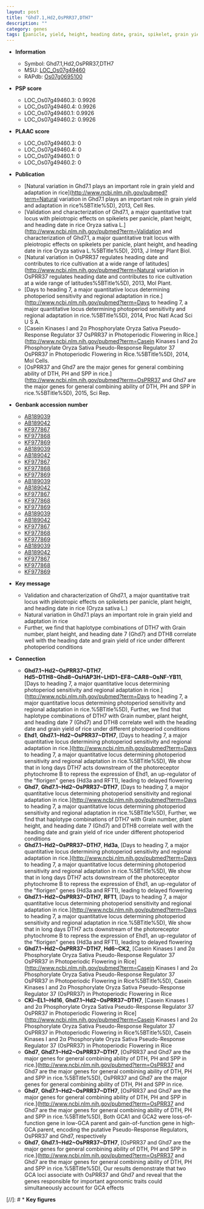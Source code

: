 ```yaml
---
layout: post
title: "Ghd7.1,Hd2,OsPRR37,DTH7"
description: ""
category: genes
tags: [panicle, yield, height, heading date, grain, spikelet, grain yield, spikelets per panicle]
---
```


* **Information**  
    + Symbol: Ghd7.1,Hd2,OsPRR37,DTH7  
    + MSU: [LOC_Os07g49460](http://rice.plantbiology.msu.edu/cgi-bin/ORF_infopage.cgi?orf=LOC_Os07g49460)  
    + RAPdb: [Os07g0695100](http://rapdb.dna.affrc.go.jp/viewer/gbrowse_details/irgsp1?name=Os07g0695100)  

* **PSP score**  
    + LOC_Os07g49460.3: 0.9926 
    + LOC_Os07g49460.4: 0.9926 
    + LOC_Os07g49460.1: 0.9926 
    + LOC_Os07g49460.2: 0.9926 

* **PLAAC score**  
    + LOC_Os07g49460.3: 0 
    + LOC_Os07g49460.4: 0 
    + LOC_Os07g49460.1: 0 
    + LOC_Os07g49460.2: 0 

* **Publication**  
    + [Natural variation in Ghd7.1 plays an important role in grain yield and adaptation in rice](http://www.ncbi.nlm.nih.gov/pubmed?term=Natural variation in Ghd7.1 plays an important role in grain yield and adaptation in rice%5BTitle%5D), 2013, Cell Res.
    + [Validation and characterization of Ghd7.1, a major quantitative trait locus with pleiotropic effects on spikelets per panicle, plant height, and heading date in rice Oryza sativa L.](http://www.ncbi.nlm.nih.gov/pubmed?term=Validation and characterization of Ghd7.1, a major quantitative trait locus with pleiotropic effects on spikelets per panicle, plant height, and heading date in rice Oryza sativa L.%5BTitle%5D), 2013, J Integr Plant Biol.
    + [Natural variation in OsPRR37 regulates heading date and contributes to rice cultivation at a wide range of latitudes](http://www.ncbi.nlm.nih.gov/pubmed?term=Natural variation in OsPRR37 regulates heading date and contributes to rice cultivation at a wide range of latitudes%5BTitle%5D), 2013, Mol Plant.
    + [Days to heading 7, a major quantitative locus determining photoperiod sensitivity and regional adaptation in rice.](http://www.ncbi.nlm.nih.gov/pubmed?term=Days to heading 7, a major quantitative locus determining photoperiod sensitivity and regional adaptation in rice.%5BTitle%5D), 2014, Proc Natl Acad Sci U S A.
    + [Casein Kinases I and 2α Phosphorylate Oryza Sativa Pseudo-Response Regulator 37 OsPRR37 in Photoperiodic Flowering in Rice.](http://www.ncbi.nlm.nih.gov/pubmed?term=Casein Kinases I and 2α Phosphorylate Oryza Sativa Pseudo-Response Regulator 37 OsPRR37 in Photoperiodic Flowering in Rice.%5BTitle%5D), 2014, Mol Cells.
    + [OsPRR37 and Ghd7 are the major genes for general combining ability of DTH, PH and SPP in rice.](http://www.ncbi.nlm.nih.gov/pubmed?term=OsPRR37 and Ghd7 are the major genes for general combining ability of DTH, PH and SPP in rice.%5BTitle%5D), 2015, Sci Rep.

* **Genbank accession number**  
    + [AB189039](http://www.ncbi.nlm.nih.gov/nuccore/AB189039)
    + [AB189042](http://www.ncbi.nlm.nih.gov/nuccore/AB189042)
    + [KF977867](http://www.ncbi.nlm.nih.gov/nuccore/KF977867)
    + [KF977868](http://www.ncbi.nlm.nih.gov/nuccore/KF977868)
    + [KF977869](http://www.ncbi.nlm.nih.gov/nuccore/KF977869)
    + [AB189039](http://www.ncbi.nlm.nih.gov/nuccore/AB189039)
    + [AB189042](http://www.ncbi.nlm.nih.gov/nuccore/AB189042)
    + [KF977867](http://www.ncbi.nlm.nih.gov/nuccore/KF977867)
    + [KF977868](http://www.ncbi.nlm.nih.gov/nuccore/KF977868)
    + [KF977869](http://www.ncbi.nlm.nih.gov/nuccore/KF977869)
    + [AB189039](http://www.ncbi.nlm.nih.gov/nuccore/AB189039)
    + [AB189042](http://www.ncbi.nlm.nih.gov/nuccore/AB189042)
    + [KF977867](http://www.ncbi.nlm.nih.gov/nuccore/KF977867)
    + [KF977868](http://www.ncbi.nlm.nih.gov/nuccore/KF977868)
    + [KF977869](http://www.ncbi.nlm.nih.gov/nuccore/KF977869)
    + [AB189039](http://www.ncbi.nlm.nih.gov/nuccore/AB189039)
    + [AB189042](http://www.ncbi.nlm.nih.gov/nuccore/AB189042)
    + [KF977867](http://www.ncbi.nlm.nih.gov/nuccore/KF977867)
    + [KF977868](http://www.ncbi.nlm.nih.gov/nuccore/KF977868)
    + [KF977869](http://www.ncbi.nlm.nih.gov/nuccore/KF977869)
    + [AB189039](http://www.ncbi.nlm.nih.gov/nuccore/AB189039)
    + [AB189042](http://www.ncbi.nlm.nih.gov/nuccore/AB189042)
    + [KF977867](http://www.ncbi.nlm.nih.gov/nuccore/KF977867)
    + [KF977868](http://www.ncbi.nlm.nih.gov/nuccore/KF977868)
    + [KF977869](http://www.ncbi.nlm.nih.gov/nuccore/KF977869)

* **Key message**  
    + Validation and characterization of Ghd7.1, a major quantitative trait locus with pleiotropic effects on spikelets per panicle, plant height, and heading date in rice (Oryza sativa L.)
    + Natural variation in Ghd7.1 plays an important role in grain yield and adaptation in rice
    + Further, we find that haplotype combinations of DTH7 with Grain number, plant height, and heading date 7 (Ghd7) and DTH8 correlate well with the heading date and grain yield of rice under different photoperiod conditions

* **Connection**  
    + __Ghd7.1~Hd2~OsPRR37~DTH7__, __Hd5~DTH8~Ghd8~OsHAP3H~LHD1~EF8~CAR8~OsNF-YB11__, [Days to heading 7, a major quantitative locus determining photoperiod sensitivity and regional adaptation in rice.](http://www.ncbi.nlm.nih.gov/pubmed?term=Days to heading 7, a major quantitative locus determining photoperiod sensitivity and regional adaptation in rice.%5BTitle%5D), Further, we find that haplotype combinations of DTH7 with Grain number, plant height, and heading date 7 (Ghd7) and DTH8 correlate well with the heading date and grain yield of rice under different photoperiod conditions
    + __Ehd1__, __Ghd7.1~Hd2~OsPRR37~DTH7__, [Days to heading 7, a major quantitative locus determining photoperiod sensitivity and regional adaptation in rice.](http://www.ncbi.nlm.nih.gov/pubmed?term=Days to heading 7, a major quantitative locus determining photoperiod sensitivity and regional adaptation in rice.%5BTitle%5D), We show that in long days DTH7 acts downstream of the photoreceptor phytochrome B to repress the expression of Ehd1, an up-regulator of the &quot;florigen&quot; genes (Hd3a and RFT1), leading to delayed flowering
    + __Ghd7__, __Ghd7.1~Hd2~OsPRR37~DTH7__, [Days to heading 7, a major quantitative locus determining photoperiod sensitivity and regional adaptation in rice.](http://www.ncbi.nlm.nih.gov/pubmed?term=Days to heading 7, a major quantitative locus determining photoperiod sensitivity and regional adaptation in rice.%5BTitle%5D), Further, we find that haplotype combinations of DTH7 with Grain number, plant height, and heading date 7 (Ghd7) and DTH8 correlate well with the heading date and grain yield of rice under different photoperiod conditions
    + __Ghd7.1~Hd2~OsPRR37~DTH7__, __Hd3a__, [Days to heading 7, a major quantitative locus determining photoperiod sensitivity and regional adaptation in rice.](http://www.ncbi.nlm.nih.gov/pubmed?term=Days to heading 7, a major quantitative locus determining photoperiod sensitivity and regional adaptation in rice.%5BTitle%5D), We show that in long days DTH7 acts downstream of the photoreceptor phytochrome B to repress the expression of Ehd1, an up-regulator of the &quot;florigen&quot; genes (Hd3a and RFT1), leading to delayed flowering
    + __Ghd7.1~Hd2~OsPRR37~DTH7__, __RFT1__, [Days to heading 7, a major quantitative locus determining photoperiod sensitivity and regional adaptation in rice.](http://www.ncbi.nlm.nih.gov/pubmed?term=Days to heading 7, a major quantitative locus determining photoperiod sensitivity and regional adaptation in rice.%5BTitle%5D), We show that in long days DTH7 acts downstream of the photoreceptor phytochrome B to repress the expression of Ehd1, an up-regulator of the &quot;florigen&quot; genes (Hd3a and RFT1), leading to delayed flowering
    + __Ghd7.1~Hd2~OsPRR37~DTH7__, __Hd6~CK2__, [Casein Kinases I and 2α Phosphorylate Oryza Sativa Pseudo-Response Regulator 37 OsPRR37 in Photoperiodic Flowering in Rice](http://www.ncbi.nlm.nih.gov/pubmed?term=Casein Kinases I and 2α Phosphorylate Oryza Sativa Pseudo-Response Regulator 37 OsPRR37 in Photoperiodic Flowering in Rice%5BTitle%5D), Casein Kinases I and 2α Phosphorylate Oryza Sativa Pseudo-Response Regulator 37 (OsPRR37) in Photoperiodic Flowering in Rice
    + __CKI~EL1~Hd16__, __Ghd7.1~Hd2~OsPRR37~DTH7__, [Casein Kinases I and 2α Phosphorylate Oryza Sativa Pseudo-Response Regulator 37 OsPRR37 in Photoperiodic Flowering in Rice](http://www.ncbi.nlm.nih.gov/pubmed?term=Casein Kinases I and 2α Phosphorylate Oryza Sativa Pseudo-Response Regulator 37 OsPRR37 in Photoperiodic Flowering in Rice%5BTitle%5D), Casein Kinases I and 2α Phosphorylate Oryza Sativa Pseudo-Response Regulator 37 (OsPRR37) in Photoperiodic Flowering in Rice
    + __Ghd7__, __Ghd7.1~Hd2~OsPRR37~DTH7__, [OsPRR37 and Ghd7 are the major genes for general combining ability of DTH, PH and SPP in rice.](http://www.ncbi.nlm.nih.gov/pubmed?term=OsPRR37 and Ghd7 are the major genes for general combining ability of DTH, PH and SPP in rice.%5BTitle%5D), OsPRR37 and Ghd7 are the major genes for general combining ability of DTH, PH and SPP in rice.
    + __Ghd7__, __Ghd7.1~Hd2~OsPRR37~DTH7__, [OsPRR37 and Ghd7 are the major genes for general combining ability of DTH, PH and SPP in rice.](http://www.ncbi.nlm.nih.gov/pubmed?term=OsPRR37 and Ghd7 are the major genes for general combining ability of DTH, PH and SPP in rice.%5BTitle%5D), Both GCA1 and GCA2 were loss-of-function gene in low-GCA parent and gain-of-function gene in high-GCA parent, encoding the putative Pseudo-Response Regulators, OsPRR37 and Ghd7, respectively
    + __Ghd7__, __Ghd7.1~Hd2~OsPRR37~DTH7__, [OsPRR37 and Ghd7 are the major genes for general combining ability of DTH, PH and SPP in rice.](http://www.ncbi.nlm.nih.gov/pubmed?term=OsPRR37 and Ghd7 are the major genes for general combining ability of DTH, PH and SPP in rice.%5BTitle%5D), Our results demonstrate that two GCA loci associate with OsPRR37 and Ghd7 and reveal that the genes responsible for important agronomic traits could simultaneously account for GCA effects

[//]: # * **Key figures**  


